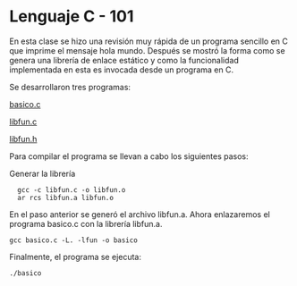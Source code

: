 # Lenguaje C - 101

En esta clase se hizo una revisión muy rápida de un programa sencillo en C que imprime el mensaje hola mundo. Después se mostró la forma como se genera una librería de enlace estático y como la funcionalidad implementada en esta es invocada desde un programa en C.

Se desarrollaron tres programas:

   <a href= "https://github.com/brayanescobar2019/SistemasOperativos/blob/master/2019_05_24/basico.c"> basico.c </a> 
   
   <a href= "https://github.com/brayanescobar2019/SistemasOperativos/blob/master/2019_05_24/libfun.c"> libfun.c </a> 
   
   <a href= "https://github.com/brayanescobar2019/SistemasOperativos/blob/master/2019_05_24/libfun.h"> libfun.h </a>

Para compilar el programa se llevan a cabo los siguientes pasos:

   Generar la librería

      gcc -c libfun.c -o libfun.o
      ar rcs libfun.a libfun.o

   En el paso anterior se generó el archivo libfun.a. Ahora enlazaremos el programa basico.c con la librería libfun.a.

    gcc basico.c -L. -lfun -o basico

   Finalmente, el programa se ejecuta:

    ./basico
